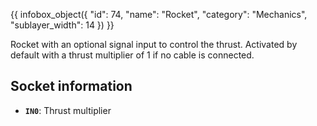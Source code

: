 {{ infobox_object({
	"id": 74,
	"name": "Rocket",
	"category": "Mechanics",
	"sublayer_width": 14
}) }}

Rocket with an optional signal input to control the thrust. Activated by default with a thrust multiplier of 1 if no cable is connected.

## Socket information
- **`IN0`**: Thrust multiplier

